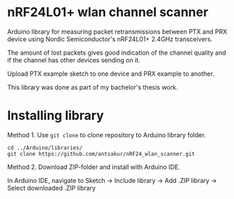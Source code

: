 # nRF24L01+ wlan channel scanner

Arduino library for measuring packet retransmissions between PTX and PRX device using Nordic Semiconductor's nRF24L01+ 2.4GHz transceivers.

The amount of lost packets gives good indication of the channel quality and if the channel has other devices sending on it.

Upload PTX example sketch to one device and PRX example to another.

This library was done as part of my bachelor's thesis work.

# Installing library

Method 1. Use `git clone` to clone repository to Arduino library folder.
```
cd ../Arduino/libraries/
git clone https://github.com/antsakur/nRF24_wlan_scanner.git
```

Method 2. Download ZIP-folder and install with Arduino IDE.

In Arduino IDE, navigate to Sketch -> Include library -> Add .ZIP library -> Select downloaded .ZIP library
